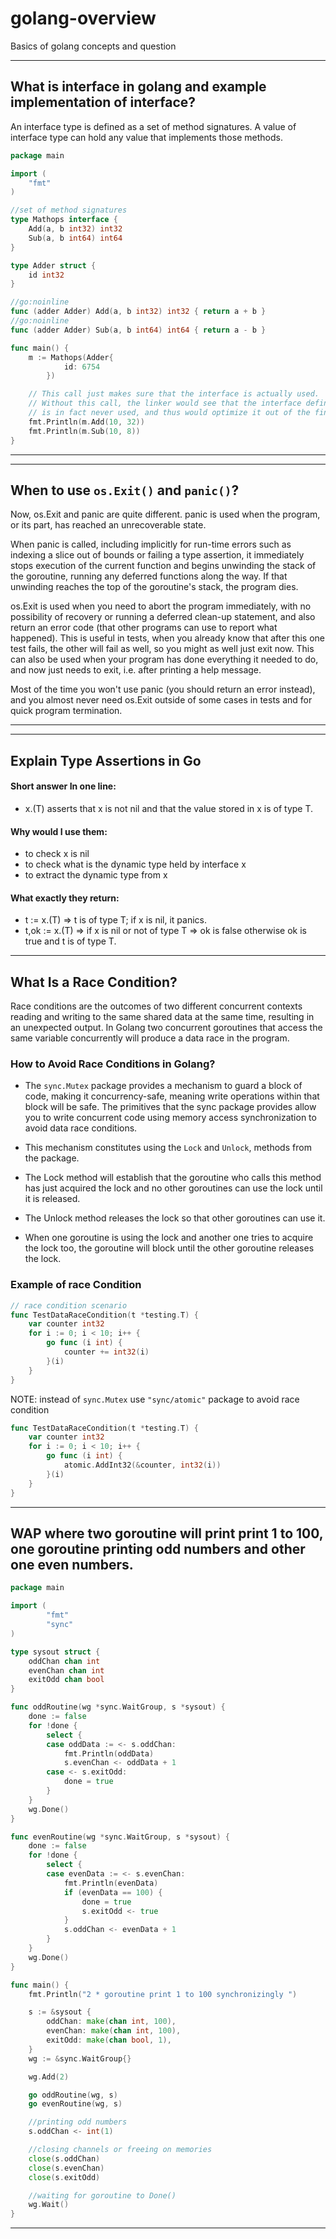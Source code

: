 # golang-overview

Basics of golang concepts and question

---

## What is interface in golang and example implementation of interface?

An interface type is defined as a set of method signatures. A value of interface type can hold any value that implements those methods.

```go
package main

import (
    "fmt"
)

//set of method signatures
type Mathops interface {
    Add(a, b int32) int32
    Sub(a, b int64) int64
}

type Adder struct {
    id int32
}

//go:noinline
func (adder Adder) Add(a, b int32) int32 { return a + b }
//go:noinline
func (adder Adder) Sub(a, b int64) int64 { return a - b }

func main() {
    m := Mathops(Adder{
            id: 6754
        })

    // This call just makes sure that the interface is actually used.
    // Without this call, the linker would see that the interface defined above
    // is in fact never used, and thus would optimize it out of the final executable.
    fmt.Println(m.Add(10, 32))
    fmt.Println(m.Sub(10, 8))
}
```

---

---

## When to use `os.Exit()` and `panic()`?

Now, os.Exit and panic are quite different. panic is used when the program, or its part, has reached an unrecoverable state.

When panic is called, including implicitly for run-time errors such as indexing a slice out of bounds or failing a type assertion, it immediately stops execution of the current function and begins unwinding the stack of the goroutine, running any deferred functions along the way. If that unwinding reaches the top of the goroutine's stack, the program dies.

os.Exit is used when you need to abort the program immediately, with no possibility of recovery or running a deferred clean-up statement, and also return an error code (that other programs can use to report what happened). This is useful in tests, when you already know that after this one test fails, the other will fail as well, so you might as well just exit now. This can also be used when your program has done everything it needed to do, and now just needs to exit, i.e. after printing a help message.

Most of the time you won't use panic (you should return an error instead), and you almost never need os.Exit outside of some cases in tests and for quick program termination.

---

---

## Explain Type Assertions in Go

#### Short answer In one line:

- x.(T) asserts that x is not nil and that the value stored in x is of type T.

#### Why would I use them:

- to check x is nil
- to check what is the dynamic type held by interface x
- to extract the dynamic type from x

#### What exactly they return:

- t := x.(T) => t is of type T; if x is nil, it panics.
- t,ok := x.(T) => if x is nil or not of type T => ok is false otherwise ok is true and t is of type T.

---

## What Is a Race Condition?

Race conditions are the outcomes of two different concurrent contexts reading and writing to the same shared data at the same time,
resulting in an unexpected output. In Golang two concurrent goroutines that access the same variable concurrently will produce
a data race in the program.

### How to Avoid Race Conditions in Golang?

- The `sync.Mutex` package provides a mechanism to guard a block of code, making it concurrency-safe,
  meaning write operations within that block will be safe. The primitives that the sync package provides
  allow you to write concurrent code using memory access synchronization to avoid data race conditions.

- This mechanism constitutes using the `Lock` and `Unlock`, methods from the package.

- The Lock method will establish that the goroutine who calls this method has just acquired the lock
  and no other goroutines can use the lock until it is released.

- The Unlock method releases the lock so that other goroutines can use it.

- When one goroutine is using the lock and another one tries to acquire the lock too,
  the goroutine will block until the other goroutine releases the lock.

### Example of race Condition

```go
// race condition scenario
func TestDataRaceCondition(t *testing.T) {
    var counter int32
    for i := 0; i < 10; i++ {
        go func (i int) {
            counter += int32(i)
        }(i)
    }
}
```

NOTE: instead of `sync.Mutex` use `"sync/atomic"` package to avoid race condition

```go
func TestDataRaceCondition(t *testing.T) {
    var counter int32
    for i := 0; i < 10; i++ {
        go func (i int) {
            atomic.AddInt32(&counter, int32(i))
        }(i)
    }
}
```

---

## WAP where two goroutine will print print 1 to 100, one goroutine printing odd numbers and other one even numbers.

```go
package main                                                                                                                                        [30/274]

import (
        "fmt"
        "sync"
)

type sysout struct {
    oddChan chan int
    evenChan chan int
    exitOdd chan bool
}

func oddRoutine(wg *sync.WaitGroup, s *sysout) {
    done := false
    for !done {
        select {
        case oddData := <- s.oddChan:
            fmt.Println(oddData)
            s.evenChan <- oddData + 1
        case <- s.exitOdd:
            done = true
        }
    }
    wg.Done()
}

func evenRoutine(wg *sync.WaitGroup, s *sysout) {
    done := false
    for !done {
        select {
        case evenData := <- s.evenChan:
            fmt.Println(evenData)
            if (evenData == 100) {
                done = true
                s.exitOdd <- true
            }
            s.oddChan <- evenData + 1
        }
    }
    wg.Done()
}

func main() {
    fmt.Println("2 * goroutine print 1 to 100 synchronizingly ")

    s := &sysout {
        oddChan: make(chan int, 100),
        evenChan: make(chan int, 100),
        exitOdd: make(chan bool, 1),
    }
    wg := &sync.WaitGroup{}

    wg.Add(2)

    go oddRoutine(wg, s)
    go evenRoutine(wg, s)

    //printing odd numbers
    s.oddChan <- int(1)

    //closing channels or freeing on memories
    close(s.oddChan)
    close(s.evenChan)
    close(s.exitOdd)

    //waiting for goroutine to Done()
    wg.Wait()
}
```

---
